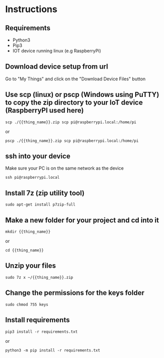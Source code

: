 # Instructions

## Requirements

- Python3
- Pip3
- IOT device running linux (e.g RaspberryPi)

## Download device setup from url

Go to "My Things" and click on the "Download Device Files" button

## Use scp (linux) or pscp (Windows using PuTTY) to copy the zip directory to your IoT device (RaspberryPI used here)

`scp ./{{thing_name}}.zip scp pi@raspberrypi.local:/home/pi`

or

`pscp ./{{thing_name}}.zip scp pi@raspberrypi.local:/home/pi`

## ssh into your device

Make sure your PC is on the same network as the device

`ssh pi@raspberrypi.local`

## Install 7z (zip utility tool)

`sudo apt-get install p7zip-full`

## Make a new folder for your project and cd into it

`mkdir {{thing_name}}`

or

`cd {{thing_name}}`

## Unzip your files

`sudo 7z x ~/{{thing_name}}.zip`

## Change the permissions for the keys folder

`sudo chmod 755 keys`

## Install requirements

`pip3 install -r requirements.txt`

or

`python3 -m pip install -r requirements.txt`
